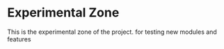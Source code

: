 # Experimental Zone
This is the experimental zone of the project. for testing new modules and features
